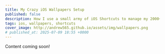 ```yaml
---
title: My Crazy iOS Wallpapers Setup
published: false
description: How I use a small army of iOS Shortcuts to manage my 2000+ wallpapers collection and keep things fresh!
tags: ios, wallpapers, shortcuts
cover_image: http://andrew565.github.io/assets/img/wallpapers.png
# published_at: 2025-07-09 18:55 +0000
---
```


Content coming soon!